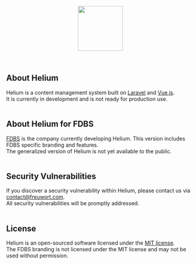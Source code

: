 <p align="center"><a href="https://heliumcms.com" target="_blank"><img src="https://raw.githubusercontent.com/freuwort/helium-for-fdbs/master/public/images/app/branding/cms_icon.svg" width="120"></a></p><br>

## About Helium
Helium is a content management system built on [Laravel](https://laravel.com) and [Vue.js](https://vuejs.org).<br>
It is currently in development and is not ready for production use.<br><br>

## About Helium for FDBS
[FDBS](https://fdbs.de) is the company currently developing Helium. This version includes FDBS specific branding and features.<br>
The generalized version of Helium is not yet available to the public.<br><br>

## Security Vulnerabilities
If you discover a security vulnerability within Helium, please contact us via [contact@freuwort.com](mailto:contact@freuwort.com).<br>
All security vulnerabilities will be promptly addressed.<br><br>

## License
Helium is an open-sourced software licensed under the [MIT license](https://opensource.org/licenses/MIT).<br>
The FDBS branding is not licensed under the MIT license and may not be used without permission.<br><br>
